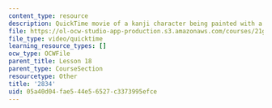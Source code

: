 ```yaml
---
content_type: resource
description: QuickTime movie of a kanji character being painted with a brush.
file: https://ol-ocw-studio-app-production.s3.amazonaws.com/courses/21g-504-japanese-iv-spring-2009/05a40d04fae544e56527c3373995efce_2834.mov
file_type: video/quicktime
learning_resource_types: []
ocw_type: OCWFile
parent_title: Lesson 18
parent_type: CourseSection
resourcetype: Other
title: '2834'
uid: 05a40d04-fae5-44e5-6527-c3373995efce
---
```

